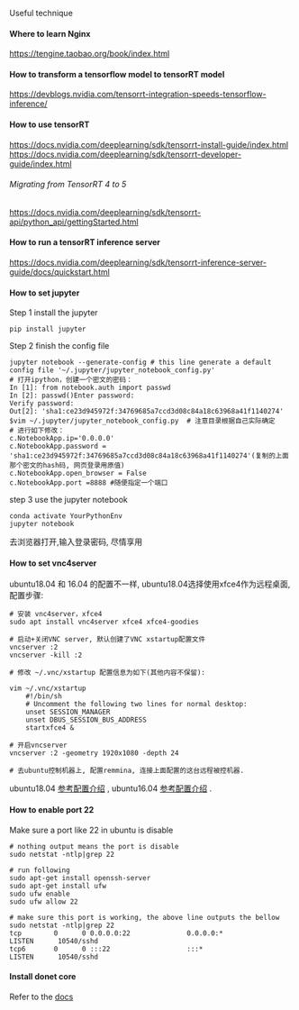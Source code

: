 Useful technique

#### Where to learn Nginx
https://tengine.taobao.org/book/index.html

#### How to transform a tensorflow model to tensorRT model
https://devblogs.nvidia.com/tensorrt-integration-speeds-tensorflow-inference/

#### How to use tensorRT
https://docs.nvidia.com/deeplearning/sdk/tensorrt-install-guide/index.html
https://docs.nvidia.com/deeplearning/sdk/tensorrt-developer-guide/index.html
###### Migrating from TensorRT 4 to 5
https://docs.nvidia.com/deeplearning/sdk/tensorrt-api/python_api/gettingStarted.html
#### How to run a tensorRT inference server
https://docs.nvidia.com/deeplearning/sdk/tensorrt-inference-server-guide/docs/quickstart.html

#### How to set jupyter
Step 1 install the jupyter
```buildoutcfg
pip install jupyter
```
Step 2 finish the config file
```buildoutcfg
jupyter notebook --generate-config # this line generate a default config file '~/.jupyter/jupyter_notebook_config.py'
# 打开ipython，创建一个密文的密码：
In [1]: from notebook.auth import passwd
In [2]: passwd()Enter password: 
Verify password: 
Out[2]: 'sha1:ce23d945972f:34769685a7ccd3d08c84a18c63968a41f1140274'
$vim ~/.jupyter/jupyter_notebook_config.py  # 注意目录根据自己实际确定
# 进行如下修改：
c.NotebookApp.ip='0.0.0.0'
c.NotebookApp.password = 'sha1:ce23d945972f:34769685a7ccd3d08c84a18c63968a41f1140274'(复制的上面那个密文的hash码, 网页登录用原值)
c.NotebookApp.open_browser = False
c.NotebookApp.port =8888 #随便指定一个端口
```

step 3 use the jupyter notebook
```buildoutcfg
conda activate YourPythonEnv
jupyter notebook
```
去浏览器打开,输入登录密码, 尽情享用

#### How to set vnc4server
ubuntu18.04 和 16.04 的配置不一样,
ubuntu18.04选择使用xfce4作为远程桌面, 配置步骤:
```
# 安装 vnc4server，xfce4
sudo apt install vnc4server xfce4 xfce4-goodies  

# 启动+关闭VNC server, 默认创建了VNC xstartup配置文件
vncserver :2
vncserver -kill :2
 
# 修改 ~/.vnc/xstartup 配置信息为如下(其他内容不保留):

vim ~/.vnc/xstartup
    #!/bin/sh 
    # Uncomment the following two lines for normal desktop: 
    unset SESSION_MANAGER 
    unset DBUS_SESSION_BUS_ADDRESS 
    startxfce4 & 

# 开启vncserver
vncserver :2 -geometry 1920x1080 -depth 24

# 去ubuntu控制机器上, 配置remmina, 连接上面配置的这台远程被控机器. 
```
ubuntu18.04 [参考配置介绍](http://www.sohu.com/a/307156161_120123557) , 
ubuntu16.04 [参考配置介绍](http://www.freetutorialssubmit.com/Ubuntu+Remote+Desktop+multiple+users) .

#### How to enable port 22
Make sure a port like 22 in ubuntu is disable
```buildoutcfg
# nothing output means the port is disable
sudo netstat -ntlp|grep 22

# run following
sudo apt-get install openssh-server
sudo apt-get install ufw
sudo ufw enable
sudo ufw allow 22

# make sure this port is working, the above line outputs the bellow
sudo netstat -ntlp|grep 22
tcp        0      0 0.0.0.0:22              0.0.0.0:*               LISTEN      10540/sshd          
tcp6       0      0 :::22                   :::*                    LISTEN      10540/sshd
```

#### Install donet core
Refer to the [docs](https://docs.microsoft.com/zh-cn/dotnet/core/install/linux-package-manager-ubuntu-1804)
